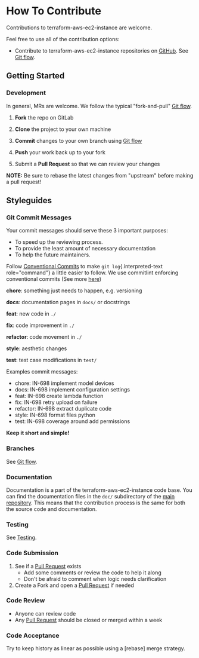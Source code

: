 <!-- Space: Projects -->
<!-- Parent: TerraformAwsEc2Instance -->
<!-- Title: Contributing TerraformAwsEc2Instance -->

<!-- Label: TerraformAwsEc2Instance -->
<!-- Label: Project -->
<!-- Label: Contributing -->
<!-- Include: docs/disclaimer.md -->
<!-- Include: ac:toc -->

# How To Contribute

Contributions to terraform-aws-ec2-instance are welcome.

Feel free to use all of the contribution options:

- Contribute to terraform-aws-ec2-instance repositories on [GitHub](https://github.com/hadenlabs/terraform-aws-ec2-instance). See [Git flow](./contribute/git-flow.md).

## Getting Started

### Development

In general, MRs are welcome. We follow the typical "fork-and-pull" [Git flow](./contribute/git-flow.md).

1.  **Fork** the repo on GitLab
2.  **Clone** the project to your own machine
3.  **Commit** changes to your own branch using [Git flow](./contribute/git-flow.md)
4.  **Push** your work back up to your fork

5.  Submit a **Pull Request** so that we can review your changes

**NOTE:** Be sure to rebase the latest changes from "upstream" before making a pull request!

## Styleguides

### Git Commit Messages

Your commit messages should serve these 3 important purposes:

- To speed up the reviewing process.
- To provide the least amount of necessary documentation
- To help the future maintainers.

Follow [Conventional Commits](https://www.conventionalcommits.org/en/v1.0.0) to make `git log`{.interpreted-text role="command"} a little easier to follow. We use commitlint enforcing conventional commits (See more [here](https://github.com/conventional-changelog/commitlint))

**chore**: something just needs to happen, e.g. versioning

**docs**: documentation pages in `docs/` or docstrings

**feat**: new code in `./`

**fix**: code improvement in `./`

**refactor**: code movement in `./`

**style**: aesthetic changes

**test**: test case modifications in `test/`

Examples commit messages:

- chore: IN-698 implement model devices
- docs: IN-698 implement configuration settings
- feat: IN-698 create lambda function
- fix: IN-698 retry upload on failure
- refactor: IN-698 extract duplicate code
- style: IN-698 format files python
- test: IN-698 coverage around add permissions

**Keep it short and simple!**

### Branches

See [Git flow](./contribute/git-flow.md).

### Documentation

Documentation is a part of the terraform-aws-ec2-instance code base. You can find the documentation files in the `doc/` subdirectory of the [main repository](https://github.com/hadenlabs/terraform-aws-ec2-instance). This means that the contribution process is the same for both the source code and documentation.

### Testing

See [Testing](./testing.md).

### Code Submission

1.  See if a [Pull Request](https://github.com/hadenlabs/terraform-aws-ec2-instance/pulls) exists
    - Add some comments or review the code to help it along
    - Don\'t be afraid to comment when logic needs clarification
2.  Create a Fork and open a [Pull Request](https://github.com/hadenlabs/terraform-aws-ec2-instance/pulls) if needed

### Code Review

- Anyone can review code
- Any [Pull Request](https://github.com/hadenlabs/terraform-aws-ec2-instance/pulls) should be closed or merged within a week

### Code Acceptance

Try to keep history as linear as possible using a [rebase] merge strategy.
